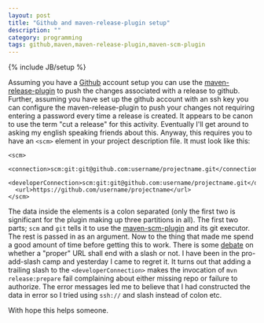 ```yaml
---
layout: post
title: "Github and maven-release-plugin setup"
description: ""
category: programming
tags: github,maven,maven-release-plugin,maven-scm-plugin
---
```

{% include JB/setup %}

Assuming you have a [Github](http://github.com) account setup you can use the
[maven-release-plugin](http://maven.apache.org/maven-release/maven-release-plugin/) to push the changes associated with a release to
github. Further, assuming you have set up the github account with an ssh key you can configure the maven-release-plugin to push your
changes not requiring entering a password every time a release is created. It appears to be canon to use the term "cut a release"
for this activity. Eventually I'll get around to asking my english speaking friends about this. Anyway, this requires you to have an
`<scm>` element in your project description file. It must look like this:

    <scm>
      <connection>scm:git:git@github.com:username/projectname.git</connection>
      <developerConnection>scm:git:git@github.com:username/projectname.git</developerConnection>
      <url>https://github.com/username/projectname</url>
    </scm>

The data inside the elements is a colon separated (only the first two is significant for the plugin making up three partitions in
all). The first two parts; `scm` and `git` tells it to use the [maven-scm-plugin](https://maven.apache.org/scm/maven-scm-plugin/)
and its git executor. The rest is passed in as an argument. Now to the thing that made me spend a good amount of time before getting
this to work. There is some [debate](http://stackoverflow.com/questions/5948659/trailing-slash-in-urls-which-style-is-preferred) on
whether a "proper" URL shall end with a slash or not. I have been in the pro-add-slash camp and yesterday I came to regret it. It
turns out that adding a trailing slash to the `<developerConnection>` makes the invocation of `mvn release:prepare` fail complaining
about either missing repo or failure to authorize. The error messages led me to believe that I had constructed the data in error so
I tried using `ssh://` and slash instead of colon etc.

With hope this helps someone. 
